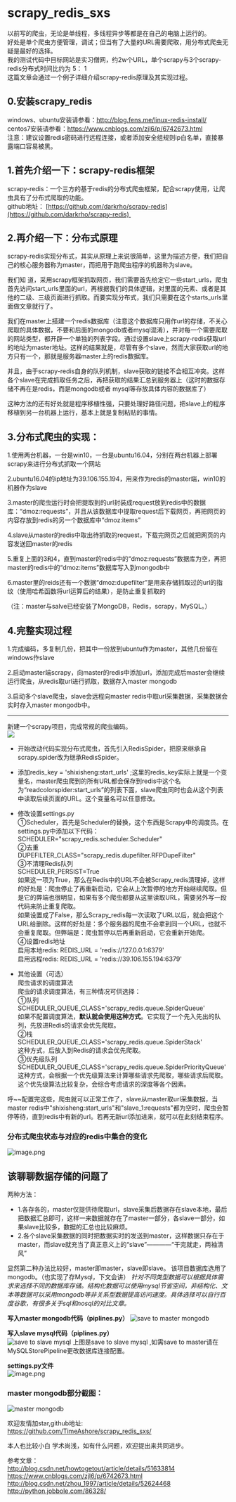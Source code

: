 # scrapy_redis_sxs
以前写的爬虫，无论是单线程，多线程异步等都是在自己的电脑上运行的。  
好处是单个爬虫方便管理，调试；但当有了大量的URL需要爬取，用分布式爬虫无疑是最好的选择。  
我的测试代码中目标网站是实习僧网，约2w个URL，单个scrapy与3个scrapy-redis分布式时间比约为 5： 1  
这篇文章会通过一个例子详细介绍scrapy-redis原理及其实现过程。  
## 0.安装scrapy_redis
windows、ubuntu安装请参看：http://blog.fens.me/linux-redis-install/  
centos7安装请参看：https://www.cnblogs.com/zjl6/p/6742673.html  
注意：建议设置redis密码进行远程连接，或者添加安全组规则ip白名单，直接暴露端口容易被黑。
## 1.首先介绍一下：scrapy-redis框架
scrapy-redis：一个三方的基于redis的分布式爬虫框架，配合scrapy使用，让爬虫具有了分布式爬取的功能。  
github地址： [https://github.com/darkrho/scrapy-redis](https://github.com/darkrho/scrapy-redis) 
## 2.再介绍一下：分布式原理
scrapy-redis实现分布式，其实从原理上来说很简单，这里为描述方便，我们把自己的核心服务器称为master，而把用于跑爬虫程序的机器称为slave。

我们知 道，采用scrapy框架抓取网页，我们需要首先给定它一些start_urls，爬虫首先访问start_urls里面的url，再根据我们的具体逻辑，对里面的元素、或者是其他的二级、三级页面进行抓取。而要实现分布式，我们只需要在这个starts_urls里面做文章就行了。

我们在master上搭建一个redis数据库（注意这个数据库只用作url的存储，不关心爬取的具体数据，不要和后面的mongodb或者mysql混淆），并对每一个需要爬取的网站类型，都开辟一个单独的列表字段。通过设置slave上scrapy-redis获取url的地址为master地址。这样的结果就是，尽管有多个slave，然而大家获取url的地方只有一个，那就是服务器master上的redis数据库。

并且，由于scrapy-redis自身的队列机制，slave获取的链接不会相互冲突。这样各个slave在完成抓取任务之后，再把获取的结果汇总到服务器上（这时的数据存储不再在是redis，而是mongodb或者 mysql等存放具体内容的数据库了）

这种方法的还有好处就是程序移植性强，只要处理好路径问题，把slave上的程序移植到另一台机器上运行，基本上就是复制粘贴的事情。
## 3.分布式爬虫的实现：
1.使用两台机器，一台是win10，一台是ubuntu16.04，分别在两台机器上部署scrapy来进行分布式抓取一个网站

2.ubuntu16.04的ip地址为39.106.155.194，用来作为redis的master端，win10的机器作为slave

3.master的爬虫运行时会把提取到的url封装成request放到redis中的数据库：“dmoz:requests”，并且从该数据库中提取request后下载网页，再把网页的内容存放到redis的另一个数据库中“dmoz:items”

4.slave从master的redis中取出待抓取的request，下载完网页之后就把网页的内容发送回master的redis

5.重复上面的3和4，直到master的redis中的“dmoz:requests”数据库为空，再把master的redis中的“dmoz:items”数据库写入到mongodb中

6.master里的reids还有一个数据“dmoz:dupefilter”是用来存储抓取过的url的指纹（使用哈希函数将url运算后的结果），是防止重复抓取的

（注：master与salve已经安装了MongoDB，Redis，scrapy，MySQL。）


## 4.完整实现过程
1.完成编码，多复制几份，把其中一份放到ubuntu作为master，其他几份留在windows作slave  

2.启动master端scrapy，向master的redis中添加url，添加完成后master会继续运行爬虫，从redis取url进行抓取，数据存入master mongodb  

3.启动多个slave爬虫，slave会远程向master redis中取url采集数据，采集数据会实时存入master mongodb中。  

---
新建一个scrapy项目，完成常规的爬虫编码。  
![](https://upload-images.jianshu.io/upload_images/9136166-01597cdaee575e16.png?imageMogr2/auto-orient/strip%7CimageView2/2/w/1240)

- 开始改动代码实现分布式爬虫，首先引入RedisSpider，把原来继承自scrapy.spider改为继承RedisSpider。

- 添加redis_key = 'shixisheng:start_urls'  ;这里的redis_key实际上就是一个变量名，master爬虫爬到的所有URL都会保存到redis中这个名为“readcolorspider:start_urls”的列表下面，slave爬虫同时也会从这个列表中读取后续页面的URL。这个变量名可以任意修改。
- 修改设置settings.py  
①Scheduler，首先是Scheduler的替换，这个东西是Scrapy中的调度员。在settings.py中添加以下代码：  
SCHEDULER="scrapy_redis.scheduler.Scheduler"  
②去重  
DUPEFILTER_CLASS="scrapy_redis.dupefilter.RFPDupeFilter"  
③不清理Redis队列  
SCHEDULER_PERSIST=True  
如果这一项为True，那么在Redis中的URL不会被Scrapy_redis清理掉，这样的好处是：爬虫停止了再重新启动，它会从上次暂停的地方开始继续爬取。但是它的弊端也很明显，如果有多个爬虫都要从这里读取URL，需要另外写一段代码来防止重复爬取。  
如果设置成了False，那么Scrapy_redis每一次读取了URL以后，就会把这个URL给删除。这样的好处是：多个服务器的爬虫不会拿到同一个URL，也就不会重复爬取。但弊端是：爬虫暂停以后再重新启动，它会重新开始爬。  
④设置redis地址  
启用本地redis:   REDIS_URL = 'redis://127.0.0.1:6379'  
启用远程redis:   REDIS_URL = 'redis://39.106.155.194:6379'  
- 其他设置（可选）  
爬虫请求的调度算法  
爬虫的请求调度算法，有三种情况可供选择：  
①队列  
SCHEDULER_QUEUE_CLASS='scrapy_redis.queue.SpiderQueue'  
如果不配置调度算法，**默认就会使用这种方式**。它实现了一个先入先出的队列，先放进Redis的请求会优先爬取。  
②栈  
SCHEDULER_QUEUE_CLASS='scrapy_redis.queue.SpiderStack'  
这种方式，后放入到Redis的请求会优先爬取。  
③优先级队列  
SCHEDULER_QUEUE_CLASS='scrapy_redis.queue.SpiderPriorityQueue'  
这种方式，会根据一个优先级算法来计算哪些请求先爬取，哪些请求后爬取。这个优先级算法比较复杂，会综合考虑请求的深度等各个因素。  

呼~~配置完这些，爬虫就可以正常工作了，slave从master取url采集数据，当master redis中"shixisheng:start_urls"和"slave_1:requests"都为空时，爬虫会暂停等待，直到redis中有新的url。若再无新url添加进来，就可以在此刻结束程序。

### 分布式爬虫状态与对应的redis中集合的变化
![image.png](https://upload-images.jianshu.io/upload_images/9136166-3e0da60729e6929d.png?imageMogr2/auto-orient/strip%7CimageView2/2/w/1240)



## 该聊聊数据存储的问题了
两种方法：
- 1.各存各的，master仅提供待爬取url，slave采集后数据存在slave本地，最后把数据汇总即可，这样一来数据就存在了master一部分，各slave一部分，如果slave比较多，数据的汇总也比较麻烦。
- 2.各个slave采集数据的同时把数据实时的发送到master，这样数据只存在于master，而slave就充当了真正意义上的“slave”————“干完就走，两袖清风”

显然第二种办法比较好，master即master，slave即slave。
该项目数据库选用了mongodb。（也实现了存Mysql，下文会讲）
*针对不同类型数据可以根据具体需求来选择不同的数据库存储。结构化数据可以使用mysql节省空间，非结构化、文本等数据可以采用mongodb等非关系型数据提高访问速度。具体选择可以自行百度谷歌，有很多关于sql和nosql的对比文章。*

**写入master mongodb代码（piplines.py）**
![save to master mongodb](http://upload-images.jianshu.io/upload_images/9136166-c56dcca5ed6b39f8.png?imageMogr2/auto-orient/strip%7CimageView2/2/w/1240)


**写入slave mysql代码（piplines.py）**  
![save to slave mysql](https://upload-images.jianshu.io/upload_images/9136166-9ae01474747a7b1b.png?imageMogr2/auto-orient/strip%7CimageView2/2/w/1240)
上图是save to slave mysql ,如需save to master请在MySQLStorePipeline更改数据库连接配置。

**settings.py文件**  
![image.png](https://upload-images.jianshu.io/upload_images/9136166-60fda0dd7418d4c0.png?imageMogr2/auto-orient/strip%7CimageView2/2/w/1240)

### master mongodb部分截图：
![master mongodb](https://upload-images.jianshu.io/upload_images/9136166-5617b13694b9bb57.png?imageMogr2/auto-orient/strip%7CimageView2/2/w/1240)

欢迎友情加star,github地址: https://github.com/TimeAshore/scrapy_redis_sxs/  


本人也比较小白  学术尚浅，如有什么问题，欢迎提出来共同进步。  




参考文章：  
http://blog.csdn.net/howtogetout/article/details/51633814  
https://www.cnblogs.com/zjl6/p/6742673.html  
http://blog.csdn.net/zhou_1997/article/details/52624468  
http://python.jobbole.com/86328/
